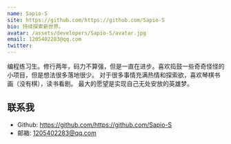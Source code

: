 ```yaml
---
name: Sapio-S
site: https://github.com/https://github.com/Sapio-S
bio: 持续探索新世界。
avatar: /assets/developers/Sapio-S/avatar.jpg
email: 1205402283@qq.com
twitter: 
---
```


编程练习生。修行两年，码力不算强，但是一直在进步。喜欢捣鼓一些奇奇怪怪的小项目，但是想法很多落地很少。
对于很多事情充满热情和探索欲，喜欢琴棋书画（没有棋），读书看剧。
最大的愿望是实现自己无处安放的英雄梦。

## 联系我

- Github: <https://github.com/https://github.com/Sapio-S>
- 邮箱: 1205402283@qq.com